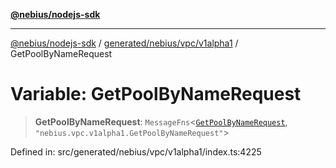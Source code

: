 [**@nebius/nodejs-sdk**](../../../../../README.md)

***

[@nebius/nodejs-sdk](../../../../../README.md) / [generated/nebius/vpc/v1alpha1](../README.md) / GetPoolByNameRequest

# Variable: GetPoolByNameRequest

> **GetPoolByNameRequest**: `MessageFns`\<[`GetPoolByNameRequest`](../interfaces/GetPoolByNameRequest.md), `"nebius.vpc.v1alpha1.GetPoolByNameRequest"`\>

Defined in: src/generated/nebius/vpc/v1alpha1/index.ts:4225
